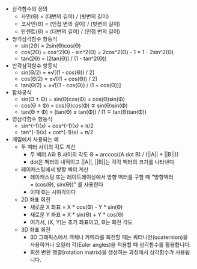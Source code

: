 - 삼각함수의 정의
    - 사인(Θ) = (대변의 길이) / (빗변의 길이)
    - 코사인(Θ) = (인접 변의 길이) / (빗변의 길이)
    - 탄젠트(Θ) = (대변의 길이) / (인접 변의 길이)
- 쌍각삼각함수 항등식
    - sin(2Θ) = 2sin(Θ)cos(Θ)
    - cos(2Θ) = cos^2(Θ) - sin^2(Θ) = 2cos^2(Θ) - 1 = 1 - 2sin^2(Θ)
    - tan(2Θ) = (2tan(Θ)) / (1 - tan^2(Θ))
- 반각삼각함수 항등식
    - sin(Θ/2) = ±√[(1 - cos(Θ)) / 2]
    - cos(Θ/2) = ±√[(1 + cos(Θ)) / 2]
    - tan(Θ/2) = ±√[(1 - cos(Θ)) / (1 + cos(Θ))]
- 합차공식
    - sin(Θ ± Φ) = sin(Θ)cos(Φ) ± cos(Θ)sin(Φ)
    - cos(Θ ± Φ) = cos(Θ)cos(Φ) ∓ sin(Θ)sin(Φ)
    - tan(Θ ± Φ) = (tan(Θ) ± tan(Φ)) / (1 ∓ tan(Θ)tan(Φ))
- 영삼각함수 항등식
    - sin^(-1)(x) + cos^(-1)(x) = π/2
    - tan^(-1)(x) + cot^(-1)(x) = π/2
- 게임에서 사용되는 예
    - 두 벡터 사이의 각도 계산
        - 두 벡터 A와 B 사이의 각도 Θ = arccos((A dot B) / (||A|| * ||B||))
        - dot은 벡터의 내적이고 ||A||, ||B||는 각각 벡터의 크기를 나타낸다
    - 레이캐스팅에서 방향 벡터 계산
        - 레이캐스팅 또는 레이트레이싱에서 방향 벡터를 구할 때 "방향벡터 = (cos(Θ), sin(Θ))" 를 사용한다
        - 이때 Θ는 시야각이다
    - 2D 좌표 회전
        - 새로운 X 좌표 = X * cos(Θ) - Y * sin(Θ)
        - 새로운 Y 좌표 = X * sin(Θ) + Y * cos(Θ)
        - 여기서, (X, Y)는 초기 좌표이고, Θ는 회전 각도
    - 3D 좌표 회전
        - 3D 그래픽스에서 객체나 카메라를 회전할 때는 쿼터니언(quaternion)을 사용하거나 오일러 각(Euler angles)을 적용할 때 삼각함수를 활용합니다.
        - 회전 변환 행렬(rotation matrix)을 생성하는 과정에서 삼각함수가 사용됩니다.